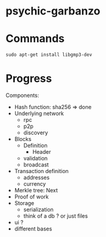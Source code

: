 # psychic-garbanzo

# Commands

`sudo apt-get install libgmp3-dev`

# Progress

Components:
- Hash function: sha256 => done
- Underlying network
    - rpc
    - p2p
    - discovery
- Blocks
    - Definition
        - Header
    - validation
    - broadcast
- Transaction definition
    - addresses
    - currency
- Merkle tree: Next
- Proof of work
- Storage
    - serialization
    - think of a db ? or just files
- ui ?
- different bases

